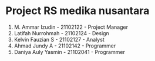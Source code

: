 # Project RS medika nusantara

1. M. Ammar Izudin - 21102122 - Project Manager 
2. Latifah Nurrohmah - 21102124 - Design 
3. Kelvin Fauzian S - 21102127 - Analyst 
3. Ahmad Jundy A - 21102142 - Programmer 
4. Daniya Auly Yasmin - 21102041 - Programmer
